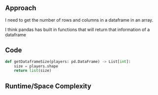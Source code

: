 ## Approach
I need to get the number of rows and columns in a dataframe in an array.

I think pandas has built in functions that will return that information of a dataframe

## Code

``` python
def getDataframeSize(players: pd.DataFrame) -> List[int]:
    size = players.shape
    return list(size)

```

## Runtime/Space Complexity